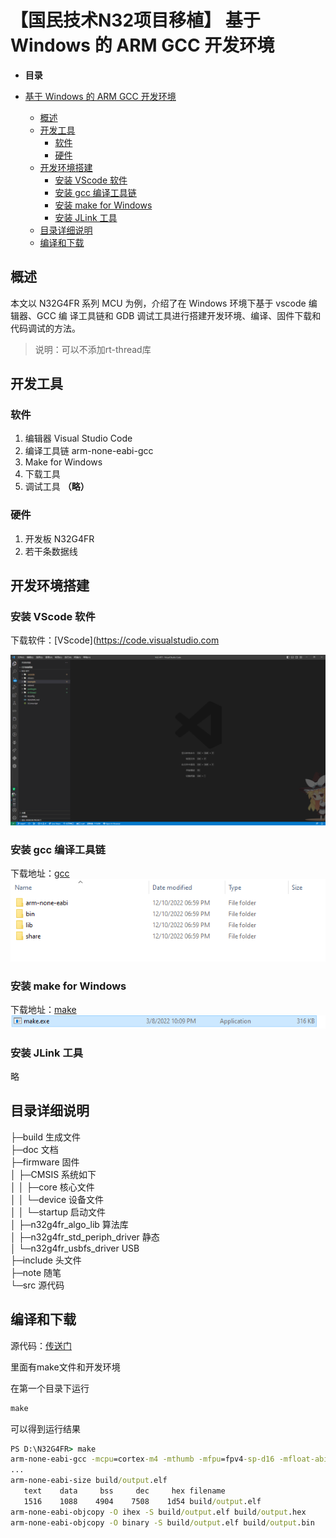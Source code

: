 <!--
 * @Author: rx-ted
 * @Date: 2022-12-15 20:28:07
 * @LastEditors: rx-ted
 * @LastEditTime: 2023-02-19 22:47:37
-->

# 【国民技术N32项目移植】 基于 Windows 的 ARM GCC 开发环境

- **目录**

- [基于 Windows 的 ARM GCC 开发环境](#基于-windows-的-arm-gcc-开发环境)
  - [概述](#概述)
  - [开发工具](#开发工具)
    - [软件](#软件)
    - [硬件](#硬件)
  - [开发环境搭建](#开发环境搭建)
    - [安装 VScode 软件](#安装-vscode-软件)
    - [安装 gcc 编译工具链](#安装-gcc-编译工具链)
    - [安装 make for Windows](#安装-make-for-windows)
    - [安装 JLink 工具](#安装-jlink-工具)
  - [目录详细说明](#目录详细说明)
  - [编译和下载](#编译和下载)

## 概述

本文以 N32G4FR 系列 MCU 为例，介绍了在 Windows 环境下基于 vscode 编辑器、GCC 编
译工具链和 GDB 调试工具进行搭建开发环境、编译、固件下载和代码调试的方法。

> 说明：可以不添加rt-thread库

## 开发工具

### 软件

1) 编辑器 Visual Studio Code
2) 编译工具链 arm-none-eabi-gcc
3) Make for Windows
4) 下载工具
5) 调试工具 **（略）**

### 硬件

1) 开发板 N32G4FR
2) 若干条数据线

## 开发环境搭建

### 安装 VScode 软件

下载软件：[VScode](https://code.visualstudio.com

![dd](https://github.com/rx-ted/N32-RTT/blob/main/example/000init/doc/vscode%20gui.png?raw=true)

### 安装 gcc 编译工具链

下载地址：[gcc](https://launchpad.net/gcc-arm-embedded)
![](https://github.com/rx-ted/N32-RTT/blob/main/example/000init/doc/eabi.png?raw=true)
### 安装 make for Windows

下载地址：[make](http://www.equation.com/servlet/equation.cmd?fa=make)
![](https://github.com/rx-ted/N32-RTT/blob/main/example/000init/doc/make.png?raw=true)
### 安装 JLink 工具

略

## 目录详细说明

├─build  生成文件  
├─doc  文档  
├─firmware  固件  
│  ├─CMSIS  系统如下  
│  │  ├─core  核心文件  
│  │  └─device  设备文件  
│  │      └─startup  启动文件  
│  ├─n32g4fr_algo_lib  算法库  
│  ├─n32g4fr_std_periph_driver  静态  
│  └─n32g4fr_usbfs_driver  USB  
├─include  头文件  
├─note  随笔  
└─src  源代码  

## 编译和下载

源代码：[传送门](https://github.com/rx-ted/N32G4FR)

里面有make文件和开发环境

在第一个目录下运行

```cmd
make
```

可以得到运行结果

```cmd
PS D:\N32G4FR> make 
arm-none-eabi-gcc -mcpu=cortex-m4 -mthumb -mfpu=fpv4-sp-d16 -mfloat-abi=soft   -Wall -Os -ffunction-sections -fdata-sections -g -gdwarf-2 -MMD -MP -MF"build/delay.d" -DN32G4fr -DUSE_STDPERIPH_DRIVER -Ifirmware/CMSIS/core/ -Ifirmware/CMSIS/device/ -Ifirmware/n32g4fr_std_periph_driver/inc/ -Ifirmware/n32g4fr_usbfs_driver/inc/ -Iinclude/ -Ifirmware/n32g4fr_algo_lib/inc/  -c -Wa,-a,-ad,-alms=build/delay.lst src/delay.c -o build/delay.o
...
arm-none-eabi-size build/output.elf
   text    data     bss     dec     hex filename
   1516    1088    4904    7508    1d54 build/output.elf
arm-none-eabi-objcopy -O ihex -S build/output.elf build/output.hex
arm-none-eabi-objcopy -O binary -S build/output.elf build/output.bin
```

